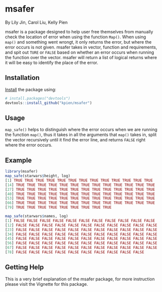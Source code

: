 # msafer
By Lily Jin, Carol Liu, Kelly Pien

msafer is a package designed to help user free themselves from manually check the location of error when using the function `Map()`. When using `map()` and something went wrongt, it only returns the error, but where the error occurs is not given. msafer takes in vector, function and requirements, and spit out `TURE` or `FALSE` based on whether an error occurs when running the function over the vector. msafer will return a list of logical returns where it will be easy to identify the place of the error. 

## Installation

[Install](https://github.com/kpien/msafer) the package using:

``` r
# install.packages("devtools")
devtools::install_github("kpien/msafer")
```

## Usage

`map_safe()` helps to distinguish where the error occurs when we are running the function `map()`, thus it takes in all the arguments that `map()` takes in, split the vector recursively until it find the error line, and returns `FALSE` right where the error occurs. 

## Example

``` r
library(msafer)
map_safe(starwars$height, log)
[1] TRUE TRUE TRUE TRUE TRUE TRUE TRUE TRUE TRUE TRUE TRUE TRUE TRUE
[14] TRUE TRUE TRUE TRUE TRUE TRUE TRUE TRUE TRUE TRUE TRUE TRUE TRUE
[27] TRUE TRUE TRUE TRUE TRUE TRUE TRUE TRUE TRUE TRUE TRUE TRUE TRUE
[40] TRUE TRUE TRUE TRUE TRUE TRUE TRUE TRUE TRUE TRUE TRUE TRUE TRUE
[53] TRUE TRUE TRUE TRUE TRUE TRUE TRUE TRUE TRUE TRUE TRUE TRUE TRUE
[66] TRUE TRUE TRUE TRUE TRUE TRUE TRUE TRUE TRUE TRUE TRUE TRUE TRUE
[79] TRUE TRUE TRUE TRUE TRUE TRUE TRUE TRUE TRUE

map_safe(starwars$names, log)
[1] FALSE FALSE FALSE FALSE FALSE FALSE FALSE FALSE FALSE FALSE FALSE
[12] FALSE FALSE FALSE FALSE FALSE FALSE FALSE FALSE FALSE FALSE FALSE
[23] FALSE FALSE FALSE FALSE FALSE FALSE FALSE FALSE FALSE FALSE FALSE
[34] FALSE FALSE FALSE FALSE FALSE FALSE FALSE FALSE FALSE FALSE FALSE
[45] FALSE FALSE FALSE FALSE FALSE FALSE FALSE FALSE FALSE FALSE FALSE
[56] FALSE FALSE FALSE FALSE FALSE FALSE FALSE FALSE FALSE FALSE FALSE
[67] FALSE FALSE FALSE FALSE FALSE FALSE FALSE FALSE FALSE FALSE FALSE
[78] FALSE FALSE FALSE FALSE FALSE FALSE FALSE FALSE FALSE FALSE
```
## Getting Help
This is a very brief explanation of the msafer package, for more instruction please visit the Vignette for this package. 





